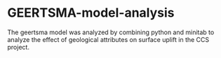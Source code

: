 # GEERTSMA-model-analysis
The geertsma model was analyzed by combining python and minitab to analyze the effect of geological attributes on surface uplift in the CCS project.
